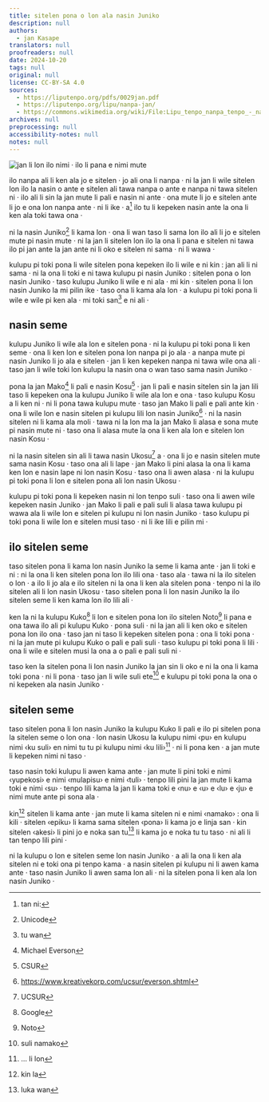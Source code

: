 ```yaml
---
title: sitelen pona o lon ala nasin Juniko
description: null
authors:
  - jan Kasape
translators: null
proofreaders: null
date: 2024-10-20
tags: null
original: null
license: CC-BY-SA 4.0
sources:
  - https://liputenpo.org/pdfs/0029jan.pdf
  - https://liputenpo.org/lipu/nanpa-jan/
  - https://commons.wikimedia.org/wiki/File:Lipu_tenpo_nanpa_tenpo_-_nasin_Juniko.png
archives: null
preprocessing: null
accessibility-notes: null
notes: null
---
```


![jan li lon ilo nimi · ilo li pana e nimi mute](https://upload.wikimedia.org/wikipedia/commons/b/b0/Lipu_tenpo_nanpa_tenpo_-_nasin_Juniko.png)

ilo nanpa ali li ken ala jo e sitelen · jo ali ona li nanpa · ni la jan li wile sitelen lon ilo la nasin o ante e sitelen ali tawa nanpa o ante e nanpa ni tawa sitelen ni · ilo ali li sin la jan mute li pali e nasin ni ante · ona mute li jo e sitelen ante li jo e ona lon nanpa ante · ni li ike · a[^1] ilo tu li kepeken nasin ante la ona li ken ala toki tawa ona ·

ni la nasin Juniko[^2] li kama lon · ona li wan taso li sama lon ilo ali li jo e sitelen mute pi nasin mute · ni la jan li sitelen lon ilo la ona li pana e sitelen ni tawa ilo pi jan ante la jan ante ni li oko e sitelen ni sama · ni li wawa ·

kulupu pi toki pona li wile sitelen pona kepeken ilo li wile e ni kin : jan ali li ni sama · ni la ona li toki e ni tawa kulupu pi nasin Juniko : sitelen pona o lon nasin Juniko · taso kulupu Juniko li wile e ni ala · mi kin · sitelen pona li lon nasin Juniko la mi pilin ike · taso ona li kama ala lon · a kulupu pi toki pona li wile e wile pi ken ala · mi toki san[^3] e ni ali ·

## nasin seme

kulupu Juniko li wile ala lon e sitelen pona · ni la kulupu pi toki pona li ken seme · ona li ken lon e sitelen pona lon nanpa pi jo ala · a nanpa mute pi nasin Juniko li jo ala e sitelen · jan li ken kepeken nanpa ni tawa wile ona ali · taso jan li wile toki lon kulupu la nasin ona o wan taso sama nasin Juniko ·

pona la jan Mako[^4] li pali e nasin Kosu[^5] · jan li pali e nasin sitelen sin la jan lili taso li kepeken ona la kulupu Juniko li wile ala lon e ona · taso kulupu Kosu a li ken ni · ni li pona tawa kulupu mute · taso jan Mako li pali e pali ante kin · ona li wile lon e nasin sitelen pi kulupu lili lon nasin Juniko[^6] · ni la nasin sitelen ni li kama ala moli · tawa ni la lon ma la jan Mako li alasa e sona mute pi nasin mute ni · taso ona li alasa mute la ona li ken ala lon e sitelen lon nasin Kosu ·

ni la nasin sitelen sin ali li tawa nasin Ukosu[^7] a · ona li jo e nasin sitelen mute sama nasin Kosu · taso ona ali li lape · jan Mako li pini alasa la ona li kama ken lon e nasin lape ni lon nasin Kosu · taso ona li awen alasa · ni la kulupu pi toki pona li lon e sitelen pona ali lon nasin Ukosu ·

kulupu pi toki pona li kepeken nasin ni lon tenpo suli · taso ona li awen wile kepeken nasin Juniko · jan Mako li pali e pali suli li alasa tawa kulupu pi wawa ala li wile lon e sitelen pi kulupu ni lon nasin Juniko · taso kulupu pi toki pona li wile lon e sitelen musi taso · ni li ike lili e pilin mi ·

## ilo sitelen seme

taso sitelen pona li kama lon nasin Juniko la seme li kama ante · jan li toki e ni : ni la ona li ken sitelen pona lon ilo lili ona · taso ala · tawa ni la ilo sitelen o lon · a ilo li jo ala e ilo sitelen ni la ona li ken ala sitelen pona · tenpo ni la ilo sitelen ali li lon nasin Ukosu · taso sitelen pona li lon nasin Juniko la ilo sitelen seme li ken kama lon ilo lili ali ·

ken la ni la kulupu Kuko[^8] li lon e sitelen pona lon ilo sitelen Noto[^9] li pana e ona tawa ilo ali pi kulupu Kuko · pona suli · ni la jan ali li ken oko e sitelen pona lon ilo ona · taso jan ni taso li kepeken sitelen pona : ona li toki pona · ni la jan mute pi kulupu Kuko o pali e pali suli · taso kulupu pi toki pona li lili · ona li wile e sitelen musi la ona a o pali e pali suli ni ·

taso ken la sitelen pona li lon nasin Juniko la jan sin li oko e ni la ona li kama toki pona · ni li pona · taso jan li wile suli ete[^10] e kulupu pi toki pona la ona o ni kepeken ala nasin Juniko ·

## sitelen seme

taso sitelen pona li lon nasin Juniko la kulupu Kuko li pali e ilo pi sitelen pona la sitelen seme o lon ona · lon nasin Ukosu la kulupu nimi ‹pu› en kulupu nimi ‹ku suli› en nimi tu tu pi kulupu nimi ‹ku lili›[^11] · ni li pona ken · a jan mute li kepeken nimi ni taso ·

taso nasin toki kulupu li awen kama ante · jan mute li pini toki e nimi ‹yupekosi› e nimi ‹mulapisu› e nimi ‹tuli› · tenpo lili pini la jan mute li kama toki e nimi ‹su› · tenpo lili kama la jan li kama toki e ‹nu› e ‹u› e ‹lu› e ‹ju› e nimi mute ante pi sona ala ·

kin[^12] sitelen li kama ante · jan mute li kama sitelen ni e nimi ‹namako› : ona li kili · sitelen ‹epiku› li kama sama sitelen ‹pona› li kama jo e linja san · kin sitelen ‹akesi› li pini jo e noka san tu[^13] li kama jo e noka tu tu taso · ni ali li tan tenpo lili pini ·

ni la kulupu o lon e sitelen seme lon nasin Juniko · a ali la ona li ken ala sitelen ni e toki ona pi tenpo kama · a nasin sitelen pi kulupu ni li awen kama ante · taso nasin Juniko li awen sama lon ali · ni la sitelen pona li ken ala lon nasin Juniko ·

[^1]: tan ni:
[^2]: Unicode
[^3]: tu wan
[^4]: Michael Everson
[^5]: CSUR
[^6]: https://www.kreativekorp.com/ucsur/everson.shtml
[^7]: UCSUR
[^8]: Google
[^9]: Noto
[^10]: suli namako
[^11]: ... li lon
[^12]: kin la
[^13]: luka wan